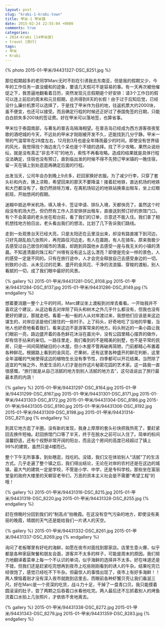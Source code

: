```yaml
---
layout: post
slug: "krabi-1-krabi-town"
title: 甲米-1 甲米镇
date: 2015-02-24 22:55:04 +0800
comments: true
categories:
- 2014-Krabi [14甲米游]
- travel [旅行]
tags:
- 甲米
- Krabi
---
```


{% photo 2015-01-甲米/94431327-DSC_8251.jpg %}

那位假期超多的老同学Marc无时不刻在引诱我去东南亚，但是我的假期又少，今年的工作任务一直没缓和的迹象，要请几天假可不是容易的事。有一天再次被他催促之下，我苦逼地翻看着日历，突然发现元旦假期是个好安排：请3个工作日的假可以连上前后的周末和元旦假期，总共得到8天的长假！由于过于后知后觉，已经没什么廉价机票可以选择了，于是找了甲米作为目的地，往返机票大约2000块，虽不便宜，也还可以接受。而且确定行程的时候还正好过了泰国免签的日期，只能白白损失多200块的签证费。好在甲米可以落地签，也算省事。

甲米位于泰国南部，与著名的普吉岛隔海相望。在普吉岛已经成为西方游客夜夜笙歌的酒吧城的今天，不远处的甲米才刚刚被开发不久，还能找到几分宁静。甲米一带的气温常年在28度左右，12月到3月也是全年降雨最少的时间。即使没有世界级的风光，我觉得找个海边发几个呆也是个不错的选择。找了不少攻略，果然众说纷纭，就是没有真正“非去不可”的地方，索性不再看攻略。造成的结果就是具体行程没法确定，住宿也没有预订，直到临出发的时候不得不先预订甲米镇的一晚住宿，留一天在镇上到处逛逛再确定后面的行程。

<!-- more -->

出发当天，公司年会办到晚上9点多，赶回家换好衣服。为了减少行李，只穿了套头衫和内衣，换上凉鞋，希望回来的那天不要降温！接着赶地铁，直达机场的地铁和大巴都没有了，我仍然排除万难，在离机场较近的地铁站换乘出租车，坐上红眼航班，开始悠闲的假期。

迷糊中抵达甲米机场，填入境卡、签证申请、排队入境，天都快亮了。虽然这个时段没有机场大巴，但仍然有工作人员安排拼出租车，直接送到预订好的旅馆门口。有个不会英语的老头坐在柜台前，看了我们的订单，示意还不能入住。我们拿了相机想找地方拍日出，老头看出我们的想法，比划了几下告诉我们路线。

走到一处观景台天已经大亮，只是太阳还在云里没出来，却没有路直接下到河边，只好先胡乱拍几张照片，再兜路往河边走。有人在晨跑，有人在骑车。原来我极少去感受过自己居住的城市的清晨，却跑到异国他乡去感受一座与我无关的小镇的清晨。不知道清晨的珠江和广州塔有没有这么这么漂亮？即使是完全一样的景色，人的感受一定是不同的。只有在旅行途中，人才会完全释放自己去感受身边的一切。别致的小店、从未见过的花果、盛开的金凤花、干净的流浪猫、穿梭的渡船，别人看腻的一切，成了我们眼中最好的风景。

{% gallery %}
2015-01-甲米/94431281-DSC_8108.jpg
2015-01-甲米/94431284-DSC_8137.jpg
2015-01-甲米/94431286-DSC_8149.jpg
{% endgallery %}

想着要消磨一整个上午的时间，Marc建议坐上渡船到对岸去看看。一开始我并不喜欢这个建议，从这边看去对岸除了码头和树木之外几乎什么都没有，但我也没有更好的建议，那就走吧。看着一船一船的人从对岸渡过来，我想他们应该是来这边谋生的，对岸应该是他们居住的一些村子。上了码头，好奇地吃了当地的早餐，当地人也好奇地看着我们，看来这边不是游客常来的地方。码头附近的一条小路让我们眼前一亮，路边盛开着的各色鲜花沐浴在晨光中，没有公园里精心摆弄的做作，却有信手拈来的亲切。一路往里走，我们看到的不是精美的别墅，也不是平常的民房，只是一间间简陋破旧的小木屋。但小木屋不管再破再简陋，门前都精心布置着各种鲜花。根据路上看到的金凤花、芒果树，还有这里各种盛开的鲜花判断，这里全年温暖的气候使得这边的植物生长没有季节性，四季都可以开花结果。当然除了适宜的气候之外，热爱生活的人们才是创作这片秘密花园的艺术家。这一路我一直很感慨，“旅行就是从自己活腻的地方到别人活腻的地方去”，这句话说出了旅行最最本质的内涵！

{% gallery %}
2015-01-甲米/94431297-DSC_8164.jpg
2015-01-甲米/94431299-DSC_8167.jpg
2015-01-甲米/94431301-DSC_8171.jpg
2015-01-甲米/94431303-DSC_8172.jpg
2015-01-甲米/94431304-DSC_8186.jpg
2015-01-甲米/94431305-DSC_8190.jpg
2015-01-甲米/94431306-DSC_8192.jpg
2015-01-甲米/94431309-DSC_8198.jpg
2015-01-甲米/94431314-DSC_8211.jpg
{% endgallery %}

到其它地方逛了半圈，没有新的发现，我身上厚厚的套头衫快把我热死了，要赶紧回去换件短袖。赶回旅馆门口等了半天，终于在脱水之前可以入住了。简单的标间温馨舒适，还有个视野非常开阔的阳台，而且这个房间的高度已经超过了镇上99%的建筑，虽然只是4楼而已。

整个下午无所事事，到处瞎逛，找吃的。没错，我们又在体验别人“活腻”了的生活方式。几乎走遍了整个镇之后，我们得出结论，无论在对岸的农村还是在这边的城镇，最大气的建筑一定是学校，不管是小学、中学，还是专科学校。那些坐在富丽堂皇的政府大楼里的天朝官老爷们，万恶的资本主义社会是不需要“希望工程”的哦！

{% gallery %}
2015-01-甲米/94431316-DSC_8215.jpg
2015-01-甲米/94431318-DSC_8220.jpg
2015-01-甲米/94431328-DSC_8255.jpg
{% endgallery %}

赶在傍晚时分回到我们的“制高点”拍晚霞。在这没有空气污染的地方，即使没有美丽的晚霞，晴朗的天气还是能给我们一片诱人的天空。

{% gallery %}
2015-01-甲米/94431332-DSC_8261.jpg
2015-01-甲米/94431337-DSC_8269.jpg
{% endgallery %}

询问了老板哪里有好吃的海鲜，如愿在夜市对面找到那家店。店里生意火爆，似乎都是各种家庭聚餐和朋友会面，游客并不太多的样子，可能是周末的原因。我们努力地翻译着菜单上每一个不认识的单词，似乎海鲜的选择并不太多。好在味道还是不错，但我们还是赶紧吃完想再到夜市上吃些刚刚看到的诱人的牛杂。结果吃完已经很饱了，感觉已经吃不下牛杂。但最惊人的事情出现了，夜市上有好多海鲜！！两人懊恼着刚才没有深入夜市就跑到店里去，而眼前各种虾蟹贝壳让我们垂涎三尺。好在Marc是一个资深的吃货，战斗力十足，干掉了一盘青口贝。我只能摸着圆滚滚的肚子，尝了两颗之后吞着口水看他吃完。两人最后还不忘抓着别人的烤鱼流着口水拍上几张照片，才依依不舍地离去。

{% gallery %}
2015-01-甲米/94431338-DSC_8272.jpg
2015-01-甲米/94431343-DSC_8279.jpg
2015-01-甲米/94431359-DSC_8283.jpg
{% endgallery %}
